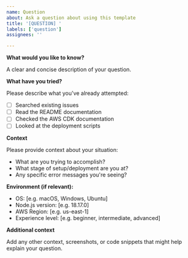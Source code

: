 ```yaml
---
name: Question
about: Ask a question about using this template
title: '[QUESTION] '
labels: ['question']
assignees: ''

---
```


**What would you like to know?**

A clear and concise description of your question.

**What have you tried?**

Please describe what you've already attempted:
- [ ] Searched existing issues
- [ ] Read the README documentation
- [ ] Checked the AWS CDK documentation
- [ ] Looked at the deployment scripts

**Context**

Please provide context about your situation:
- What are you trying to accomplish?
- What stage of setup/deployment are you at?
- Any specific error messages you're seeing?

**Environment (if relevant):**

- OS: [e.g. macOS, Windows, Ubuntu]
- Node.js version: [e.g. 18.17.0]
- AWS Region: [e.g. us-east-1]
- Experience level: [e.g. beginner, intermediate, advanced]

**Additional context**

Add any other context, screenshots, or code snippets that might help explain your question.